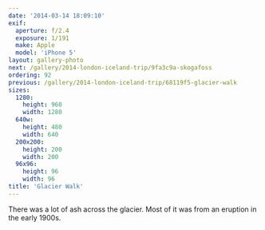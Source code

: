 ```yaml
---
date: '2014-03-14 18:09:10'
exif:
  aperture: f/2.4
  exposure: 1/191
  make: Apple
  model: 'iPhone 5'
layout: gallery-photo
next: /gallery/2014-london-iceland-trip/9fa3c9a-skogafoss
ordering: 92
previous: /gallery/2014-london-iceland-trip/68119f5-glacier-walk
sizes:
  1280:
    height: 960
    width: 1280
  640w:
    height: 480
    width: 640
  200x200:
    height: 200
    width: 200
  96x96:
    height: 96
    width: 96
title: 'Glacier Walk'
---
```


There was a lot of ash across the glacier. Most of it was from an eruption in the early 1900s.
